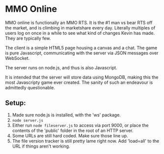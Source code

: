 MMO Online
======
MMO online is functionally an MMO RTS. It is the #1 man vs bear RTS off the market, and is climbing in marketshare every day. Literally multiples of users log on once in a while to see what kind of changes Kevin has made. They are typically few.

The client is a simple HTML5 page housing a canvas and a chat. The game is pure Javascript, communicating with the server via JSON messages over WebSocket.

The server runs on node.js, and thus is also Javascript.

It is intended that the server will store data using MongoDB, making this the most Javascripty game ever created. The sanity of such an endeavour is admittedly questionable.


## Setup:
1. Made sure node.js is installed, with the 'ws' package.
2. ``node server.js``
3. Either run ``node fileserver.js`` to access via port 9000, or place the contents of the 'public' folder in the root of an HTTP server.
4. Some URLs are still hard coded. Make sure those line up.
5. The file version tracker is still pretty lame right now. Add 'load=all' to the URL if things aren't working.

